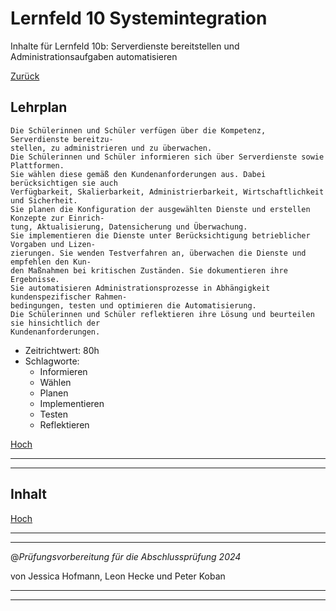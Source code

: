 # Lernfeld 10 Systemintegration

Inhalte für Lernfeld 10b: Serverdienste bereitstellen und Administrationsaufgaben automatisieren

[Zurück](/README.md)

## Lehrplan

```Text
Die Schülerinnen und Schüler verfügen über die Kompetenz, Serverdienste bereitzu-
stellen, zu administrieren und zu überwachen.
Die Schülerinnen und Schüler informieren sich über Serverdienste sowie Plattformen.
Sie wählen diese gemäß den Kundenanforderungen aus. Dabei berücksichtigen sie auch
Verfügbarkeit, Skalierbarkeit, Administrierbarkeit, Wirtschaftlichkeit und Sicherheit.
Sie planen die Konfiguration der ausgewählten Dienste und erstellen Konzepte zur Einrich-
tung, Aktualisierung, Datensicherung und Überwachung.
Sie implementieren die Dienste unter Berücksichtigung betrieblicher Vorgaben und Lizen-
zierungen. Sie wenden Testverfahren an, überwachen die Dienste und empfehlen den Kun-
den Maßnahmen bei kritischen Zuständen. Sie dokumentieren ihre Ergebnisse.
Sie automatisieren Administrationsprozesse in Abhängigkeit kundenspezifischer Rahmen-
bedingungen, testen und optimieren die Automatisierung.
Die Schülerinnen und Schüler reflektieren ihre Lösung und beurteilen sie hinsichtlich der
Kundenanforderungen.
```

- Zeitrichtwert: 80h
- Schlagworte:
  - Informieren
  - Wählen
  - Planen
  - Implementieren
  - Testen
  - Reflektieren

[Hoch](#lernfeld-10-systemintegration)

---
---

## Inhalt

[Hoch](#lernfeld-10-systemintegration)

---
---

@_Prüfungsvorbereitung für die Abschlussprüfung 2024_

von Jessica Hofmann, Leon Hecke und Peter Koban

---
---
